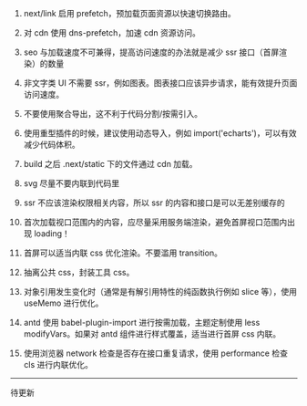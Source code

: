 1. next/link 启用 prefetch，预加载页面资源以快速切换路由。

2. 对 cdn 使用 dns-prefetch，加速 cdn 资源访问。

3. seo 与加载速度不可兼得，提高访问速度的办法就是减少 ssr 接口（首屏渲染）的数量

4. 非文字类 UI 不需要 ssr，例如图表。图表接口应该异步请求，能有效提升页面访问速度。

5. 不要使用聚合导出，这不利于代码分割/按需引入。

6. 使用重型插件的时候，建议使用动态导入，例如 import('echarts')，可以有效减少代码体积。

7. build 之后 .next/static 下的文件通过 cdn 加载。

8. svg 尽量不要内联到代码里

9. ssr 不应该渲染权限相关内容，所以 ssr 的内容和接口是可以无差别缓存的

10. 首次加载视口范围内的内容，应尽量采用服务端渲染，避免首屏视口范围内出现 loading！

11. 首屏可以适当内联 css 优化渲染。不要滥用 transition。

12. 抽离公共 css，封装工具 css。

13. 对象引用发生变化时（通常是有解引用特性的纯函数执行例如 slice 等），使用 useMemo 进行优化。

14. antd 使用 babel-plugin-import 进行按需加载，主题定制使用 less modifyVars。如果对 antd 组件进行样式覆盖，适当进行首屏 css 内联。

15. 使用浏览器 network 检查是否存在接口重复请求，使用 performance 检查 cls 进行内联优化。

---

待更新
